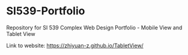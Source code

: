 # SI539-Portfolio
Repository for SI 539 Complex Web Design Portfolio - Mobile View and Tablet View

Link to website: https://zhiyuan-z.github.io/TabletView/

